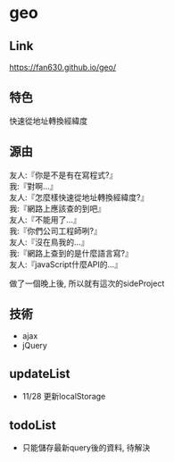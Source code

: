 # geo

## Link
https://fan630.github.io/geo/

## 特色

快速從地址轉換經緯度

## 源由

友人:『你是不是有在寫程式?』  
我:『對啊...』  
友人:『怎麼樣快速從地址轉換經緯度?』  
我:『網路上應該查的到吧』  
友人:『不能用了...』  
我:『你們公司工程師咧?』  
友人:『沒在鳥我的...』  
我:『網路上查到的是什麼語言寫?』   
友人:『javaScript什麼API的...』  

做了一個晚上後, 所以就有這次的sideProject


## 技術

- ajax
- jQuery

## updateList

- 11/28 更新localStorage

## todoList

- 只能儲存最新query後的資料, 待解決
